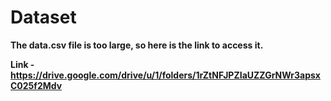 # Dataset 

**The data.csv file is too large, so here is the link to access it.**

**Link - https://drive.google.com/drive/u/1/folders/1rZtNFJPZIaUZZGrNWr3apsxC025f2Mdv**
